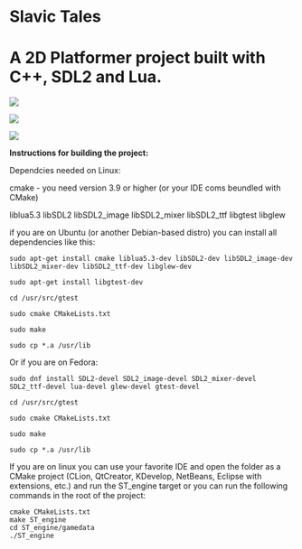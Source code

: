 <b>Slavic Tales</b>
===================

A 2D Platformer project built with C++, SDL2 and Lua.
=====================================================

![](https://raw.githubusercontent.com/maximAtanasov/slavicTales/master/ST_engine/docs/screenshots/screenshot1.png)

![](https://raw.githubusercontent.com/maximAtanasov/slavicTales/master/ST_engine/docs/screenshots/screenshot2.png)

![](https://raw.githubusercontent.com/maximAtanasov/slavicTales/master/ST_engine/docs/screenshots/screenshot3.png)

<b>Instructions for building the project:</b>

Dependcies needed on Linux:

cmake - you need version 3.9 or higher (or your IDE coms beundled with CMake)

liblua5.3
libSDL2
libSDL2_image
libSDL2_mixer
libSDL2_ttf
libgtest
libglew

if you are on Ubuntu (or another Debian-based distro) you can install all dependencies like this:
```
sudo apt-get install cmake liblua5.3-dev libSDL2-dev libSDL2_image-dev libSDL2_mixer-dev libSDL2_ttf-dev libglew-dev

sudo apt-get install libgtest-dev

cd /usr/src/gtest

sudo cmake CMakeLists.txt

sudo make

sudo cp *.a /usr/lib
```

Or if you are on Fedora:
```
sudo dnf install SDL2-devel SDL2_image-devel SDL2_mixer-devel SDL2_ttf-devel lua-devel glew-devel gtest-devel

cd /usr/src/gtest

sudo cmake CMakeLists.txt

sudo make

sudo cp *.a /usr/lib
```

If you are on linux you can use your favorite IDE and open the folder as a CMake project
(CLion, QtCreator, KDevelop, NetBeans, Eclipse with extensions, etc.) and run the ST_engine target or you can run the following commands in the root of the project:
```
cmake CMakeLists.txt
make ST_engine
cd ST_engine/gamedata
./ST_engine
```
